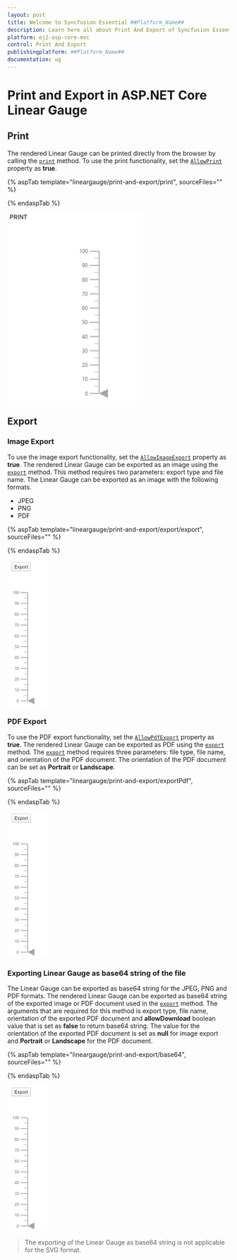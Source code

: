 ```yaml
---
layout: post
title: Welcome to Syncfusion Essential ##Platform_Name##
description: Learn here all about Print And Export of Syncfusion Essential ##Platform_Name## widgets based on HTML5 and jQuery.
platform: ej2-asp-core-mvc
control: Print And Export
publishingplatform: ##Platform_Name##
documentation: ug
---
```



# Print and Export in ASP.NET Core Linear Gauge

## Print

The rendered Linear Gauge can be printed directly from the browser by calling the [`print`](https://ej2.syncfusion.com/documentation/api/linear-gauge/#print) method. To use the print functionality, set the [`AllowPrint`](https://help.syncfusion.com/cr/aspnetcore-js2/Syncfusion.EJ2.LinearGauge.LinearGauge.html#Syncfusion_EJ2_LinearGauge_LinearGauge_AllowPrint) property as **true**.

{% aspTab template="lineargauge/print-and-export/print", sourceFiles="" %}

{% endaspTab %}

![Linear Gauge with print functionality](../images/print.png)

## Export

### Image Export

To use the image export functionality, set the [`AllowImageExport`](https://help.syncfusion.com/cr/aspnetcore-js2/Syncfusion.EJ2.LinearGauge.LinearGauge.html#Syncfusion_EJ2_LinearGauge_LinearGauge_AllowImageExport) property as **true**. The rendered Linear Gauge can be exported as an image using the [`export`](https://ej2.syncfusion.com/documentation/api/linear-gauge/#export) method. This method requires two parameters: export type and file name. The Linear Gauge can be exported as an image with the following formats.

* JPEG
* PNG
* PDF

{% aspTab template="lineargauge/print-and-export/export/export", sourceFiles="" %}

{% endaspTab %}

![Linear Gauge with image export](../images/export.png)

### PDF Export

To use the PDF export functionality, set the [`AllowPdfExport`](https://help.syncfusion.com/cr/aspnetcore-js2/Syncfusion.EJ2.LinearGauge.LinearGauge.html#Syncfusion_EJ2_LinearGauge_LinearGauge_AllowPdfExport) property as **true**. The rendered Linear Gauge can be exported as PDF using the [`export`](https://ej2.syncfusion.com/documentation/api/linear-gauge/#export) method. The [`export`](https://ej2.syncfusion.com/documentation/api/linear-gauge/#export) method requires three parameters: file type, file name, and orientation of the PDF document. The orientation of the PDF document can be set as **Portrait** or **Landscape**.

{% aspTab template="lineargauge/print-and-export/exportPdf", sourceFiles="" %}

{% endaspTab %}

![Linear Gauge with image export](../images/export.png)

### Exporting Linear Gauge as base64 string of the file

The Linear Gauge can be exported as base64 string for the JPEG, PNG and PDF formats. The rendered Linear Gauge can be exported as base64 string of the exported image or PDF document used in the [`export`](https://ej2.syncfusion.com/documentation/api/linear-gauge/#export) method. The arguments that are required for this method is export type, file name, orientation of the exported PDF document and **allowDownload** boolean value that is set as **false** to return base64 string. The value for the orientation of the exported PDF document is set as **null** for image export and **Portrait** or **Landscape** for the PDF document.

{% aspTab template="lineargauge/print-and-export/base64", sourceFiles="" %}

{% endaspTab %}

![Linear Gauge with base64 string](../images/export.png)

>The exporting of the Linear Gauge as base64 string is not applicable for the SVG format.